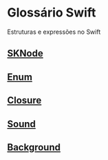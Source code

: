 # Glossário Swift

Estruturas e expressões no Swift

## [SKNode](https://github.com/ghsumiyasu/Swift/blob/main/README-Swift-SKNode-br-pt.md)
## [Enum](https://github.com/ghsumiyasu/Swift/blob/main/README-Swift-Enum-br-pt.md)
## [Closure](https://github.com/ghsumiyasu/Swift/blob/main/README-Swift-Closure-br-pt.md)
## [Sound](https://github.com/ghsumiyasu/Swift/blob/main/README-Swift-Sound-br-pt.md)
## [Background](https://github.com/ghsumiyasu/Swift/blob/main/README-Swift-Background-br-pt.md)